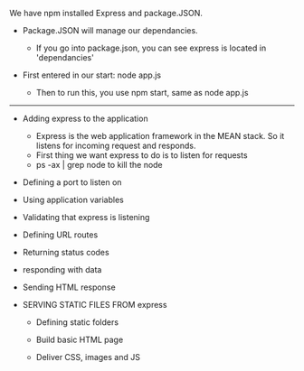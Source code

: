 We have npm installed Express and package.JSON.

+ Package.JSON will manage our dependancies.
    - If you go into package.json, you can see express is located in 'dependancies'

+ First entered in our start: node app.js
    - Then to run this, you use npm start, same as node app.js

-----------------------------------

+ Adding express to the application
    + Express is the web application framework in the MEAN stack. So it listens for incoming request and responds.
    - First thing we want express to do is to listen for requests
    - ps -ax | grep node to kill the node
+ Defining a port to listen on

+ Using application variables

+ Validating that express is listening

+ Defining URL routes

+ Returning status codes

+ responding with data

+ Sending HTML response

+ SERVING STATIC FILES FROM express

    + Defining static folders

    + Build basic HTML page

    + Deliver CSS, images and JS

